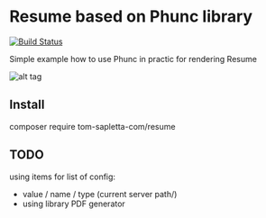 Resume based on Phunc library
=====
[![Build Status](https://travis-ci.org/tom-sapletta-com/Resume.svg?branch=master)](https://travis-ci.org)

Simple example how to use Phunc in practic for rendering Resume

![alt tag](https://tom.sapletta.com/screen/chrome_2016-10-21_19-05-23.png)

## Install
composer require tom-sapletta-com/resume

## TODO

using items for list of config:
 + value / name / type (current server path/)
 + using library PDF generator
 

